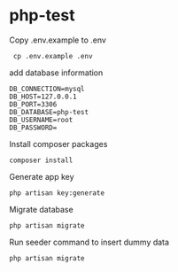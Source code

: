 # php-test


Copy .env.example to .env
```twig
 cp .env.example .env
```

add database information
```twig
DB_CONNECTION=mysql
DB_HOST=127.0.0.1
DB_PORT=3306
DB_DATABASE=php-test
DB_USERNAME=root
DB_PASSWORD=
```

Install composer packages 
```twig
composer install
```

Generate app key  
```twig
php artisan key:generate
```

Migrate database  
```twig
php artisan migrate
```

Run seeder command to insert dummy data  
```twig
php artisan migrate
```
